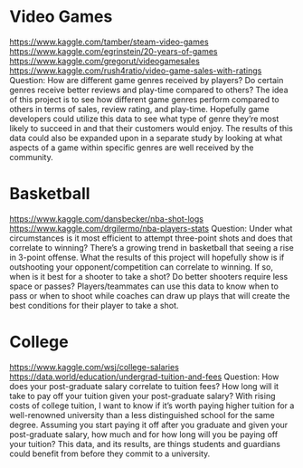 # Video Games
https://www.kaggle.com/tamber/steam-video-games
https://www.kaggle.com/egrinstein/20-years-of-games
https://www.kaggle.com/gregorut/videogamesales
https://www.kaggle.com/rush4ratio/video-game-sales-with-ratings
Question: How are different game genres received by players? Do certain genres receive better reviews and play-time compared to others?
	The idea of this project is to see how different game genres perform compared to others in terms of sales, review rating, and play-time. Hopefully game developers could utilize this data to see what type of genre they’re most likely to succeed in and that their customers would enjoy. The results of this data could also be expanded upon in a separate study by looking at what aspects of a game within specific genres are well received by the community.

# Basketball
https://www.kaggle.com/dansbecker/nba-shot-logs
https://www.kaggle.com/drgilermo/nba-players-stats
Question: Under what circumstances is it most efficient to attempt three-point shots and does that correlate to winning?
	There’s a growing trend in basketball that seeing a rise in 3-point offense. What the results of this project will hopefully show is if outshooting your opponent/competition can correlate to winning. If so, when is it best for a shooter to take a shot? Do better shooters require less space or passes? Players/teammates can use this data to know when to pass or when to shoot while coaches can draw up plays that will create the best conditions for their player to take a shot. 

# College
https://www.kaggle.com/wsj/college-salaries
https://data.world/education/undergrad-tuition-and-fees
Question: How does your post-graduate salary correlate to tuition fees? How long will it take to pay off your tuition given your post-graduate salary?
	With rising costs of college tuition, I want to know if it’s worth paying higher tuition for a well-renowned university than a less distinguished school for the same degree. Assuming you start paying it off after you graduate and given your post-graduate salary, how much and for how long will you be paying off your tuition? This data, and its results, are things students and guardians could benefit from before they commit to a university.
